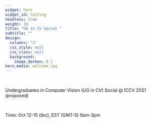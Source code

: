 ```yaml
---
widget: hero
widget_id: testing
headless: true
weight: 10
title: "UG in CV Social "
subtitle: ""
design:
  columns: "1"
  css_style: null
  css_class: null
  background:
    image_darken: 0.1
hero_media: welcome.jpg
---
```

<br>

Undergraduates in Computer Vision (UG in CV) Social @ ICCV 2021 (proposed)

<br>

Time: Oct 12-15 (tbc), EST (GMT-5) 9am-3pm
